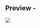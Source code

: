 ## Preview - 
![](https://github.com/kamehamehaa0000/Restaurant-Reservation-Fullstack-Mini-Project/blob/main/frontend/public/gif1.gif)

